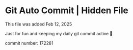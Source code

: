 # Git Auto Commit | Hidden File

This file was added Feb 12, 2025

Just for fun and keeping my daily git commit active 🤪

commit number: 172281
